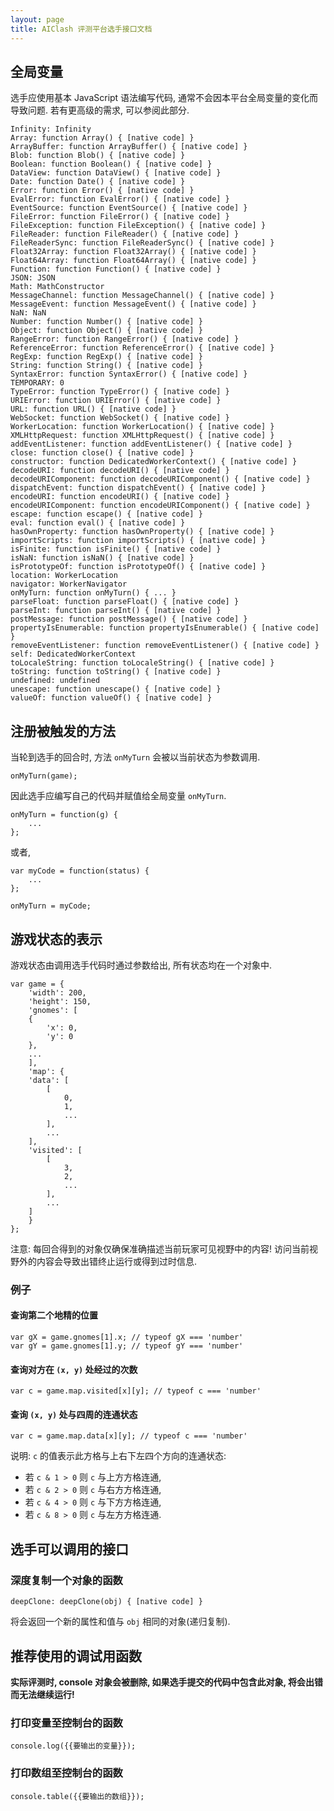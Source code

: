 ```yaml
---
layout: page
title: AIClash 评测平台选手接口文档
---
```

## 全局变量

选手应使用基本 JavaScript 语法编写代码, 通常不会因本平台全局变量的变化而导致问题. 若有更高级的需求, 可以参阅此部分. 

	Infinity: Infinity
	Array: function Array() { [native code] }
	ArrayBuffer: function ArrayBuffer() { [native code] }
	Blob: function Blob() { [native code] }
	Boolean: function Boolean() { [native code] }
	DataView: function DataView() { [native code] }
	Date: function Date() { [native code] }
	Error: function Error() { [native code] }
	EvalError: function EvalError() { [native code] }
	EventSource: function EventSource() { [native code] }
	FileError: function FileError() { [native code] }
	FileException: function FileException() { [native code] }
	FileReader: function FileReader() { [native code] }
	FileReaderSync: function FileReaderSync() { [native code] }
	Float32Array: function Float32Array() { [native code] }
	Float64Array: function Float64Array() { [native code] }
	Function: function Function() { [native code] }
	JSON: JSON
	Math: MathConstructor
	MessageChannel: function MessageChannel() { [native code] }
	MessageEvent: function MessageEvent() { [native code] }
	NaN: NaN
	Number: function Number() { [native code] }
	Object: function Object() { [native code] }
	RangeError: function RangeError() { [native code] }
	ReferenceError: function ReferenceError() { [native code] }
	RegExp: function RegExp() { [native code] }
	String: function String() { [native code] }
	SyntaxError: function SyntaxError() { [native code] }
	TEMPORARY: 0
	TypeError: function TypeError() { [native code] }
	URIError: function URIError() { [native code] }
	URL: function URL() { [native code] }
	WebSocket: function WebSocket() { [native code] }
	WorkerLocation: function WorkerLocation() { [native code] }
	XMLHttpRequest: function XMLHttpRequest() { [native code] }
	addEventListener: function addEventListener() { [native code] }
	close: function close() { [native code] }
	constructor: function DedicatedWorkerContext() { [native code] }
	decodeURI: function decodeURI() { [native code] }
	decodeURIComponent: function decodeURIComponent() { [native code] }
	dispatchEvent: function dispatchEvent() { [native code] }
	encodeURI: function encodeURI() { [native code] }
	encodeURIComponent: function encodeURIComponent() { [native code] }
	escape: function escape() { [native code] }
	eval: function eval() { [native code] }
	hasOwnProperty: function hasOwnProperty() { [native code] }
	importScripts: function importScripts() { [native code] }
	isFinite: function isFinite() { [native code] }
	isNaN: function isNaN() { [native code] }
	isPrototypeOf: function isPrototypeOf() { [native code] }
	location: WorkerLocation
	navigator: WorkerNavigator
	onMyTurn: function onMyTurn() { ... }
	parseFloat: function parseFloat() { [native code] }
	parseInt: function parseInt() { [native code] }
	postMessage: function postMessage() { [native code] }
	propertyIsEnumerable: function propertyIsEnumerable() { [native code] }
	removeEventListener: function removeEventListener() { [native code] }
	self: DedicatedWorkerContext
	toLocaleString: function toLocaleString() { [native code] }
	toString: function toString() { [native code] }
	undefined: undefined
	unescape: function unescape() { [native code] }
	valueOf: function valueOf() { [native code] }

## 注册被触发的方法

当轮到选手的回合时, 方法 `onMyTurn` 会被以当前状态为参数调用. 

	onMyTurn(game);

因此选手应编写自己的代码并赋值给全局变量 `onMyTurn`. 

	onMyTurn = function(g) {
		...
	};

或者, 

	var myCode = function(status) {
		...
	};

	onMyTurn = myCode;

## 游戏状态的表示

游戏状态由调用选手代码时通过参数给出, 所有状态均在一个对象中. 

	var game = {
	    'width': 200, 
	    'height': 150, 
	    'gnomes': [
		{
		    'x': 0, 
		    'y': 0
		}, 
		...
	    ], 
	    'map': {
		'data': [
		    [
		        0,
		        1,
		        ...
		    ],
		    ...
		],
		'visited': [
		    [
		        3, 
		        2, 
		        ...
		    ],
		    ...
		]
	    }
	};

注意: 每回合得到的对象仅确保准确描述当前玩家可见视野中的内容! 访问当前视野外的内容会导致出错终止运行或得到过时信息. 

### 例子

#### 查询第二个地精的位置

	var gX = game.gnomes[1].x; // typeof gX === 'number'
	var gY = game.gnomes[1].y; // typeof gY === 'number'

#### 查询对方在 `(x, y)` 处经过的次数

	var c = game.map.visited[x][y]; // typeof c === 'number'

#### 查询 `(x, y)` 处与四周的连通状态

	var c = game.map.data[x][y]; // typeof c === 'number'

说明: `c` 的值表示此方格与上右下左四个方向的连通状态: 

* 若 `c & 1 > 0` 则 `c` 与上方方格连通, 
* 若 `c & 2 > 0` 则 `c` 与右方方格连通, 
* 若 `c & 4 > 0` 则 `c` 与下方方格连通, 
* 若 `c & 8 > 0` 则 `c` 与左方方格连通. 

## 选手可以调用的接口

### 深度复制一个对象的函数

	deepClone: deepClone(obj) { [native code] }

将会返回一个新的属性和值与 `obj` 相同的对象(递归复制). 

## 推荐使用的调试用函数

**实际评测时, console 对象会被删除, 如果选手提交的代码中包含此对象, 将会出错而无法继续运行!**

### 打印变量至控制台的函数

	console.log({{要输出的变量}});

### 打印数组至控制台的函数

	console.table({{要输出的数组}});
